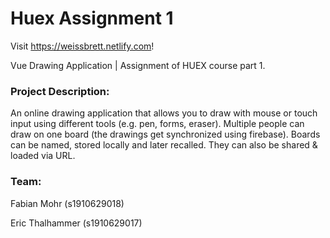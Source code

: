 # Huex Assignment 1
Visit https://weissbrett.netlify.com!

Vue Drawing Application | Assignment of HUEX course part 1.

### Project Description:

An online drawing application that allows you to draw with mouse or touch input using different tools (e.g. pen, forms, eraser). Multiple people can draw on one board (the drawings get synchronized using firebase). Boards can be named, stored locally and later recalled. They can also be shared & loaded via URL.


### Team: 

Fabian Mohr (s1910629018)

Eric Thalhammer (s1910629017)